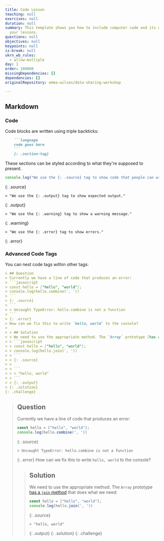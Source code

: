 ```yaml
---
title: Code Lesson
teaching: null
exercises: null
duration: null
summary: This template shows you how to include computer code and its output in
  your lessons.
questions: null
objectives: null
keypoints: null
is-break: null
ukrn_wb_rules:
  - allow-multiple
day: 1
order: 100000
missingDependencies: []
dependencies: []
originalRepository: emma-wilson/data-sharing-workshop

---
```

## Markdown

### Code

Code blocks are written using triple backticks:
```markdown
    ```language
    code goes here
    ```
    {: .section-tag}
```

These sections can be styled according to what they're supposed to present.

```javascript
console.log("We use the {: .source} tag to show code that people can write.")
```
{: .source}

```
> "We use the {: .output} tag to show expected output."
```
{: .output}

```
> "We use the {: .warning} tag to show a warning message."
```
{: .warning}

```
> "We use the {: .error} tag to show errors."
```
{: .error}

### Advanced Code Tags

You can nest code tags within other tags:

```markdown
> ## Question
> Currently we have a line of code that produces an error:
> ```javascript
> const hello = ["hello", "world"];
> console.log(hello.combine(', '))
> ```
> {: .source}
> ```
> > Uncaught TypeError: hello.combine is not a function
> ```
> {: .error}
> How can we fix this to write `hello, world` to the console?
>
> > ## Solution
> > We need to use the appropriate method. The `Array` prototype [has a `join` method](https://developer.mozilla.org/en-US/docs/Web/JavaScript/Reference/Global_Objects/Array/join) that does what we need:
> > ```javascript
> > const hello = ["hello", "world"];
> > console.log(hello.join(', '))
> > ```
> > {: .source}
> >
> > ```
> > > "hello, world"
> > ```
> > {: .output}
> {: .solution}
{: .challenge}
```

> ## Question
> Currently we have a line of code that produces an error:
> ```javascript
> const hello = ["hello", "world"];
> console.log(hello.combine(', '))
> ```
> {: .source}
> ```
> > Uncaught TypeError: hello.combine is not a function
> ```
> {: .error}
> How can we fix this to write `hello, world` to the console?
>
> > ## Solution
> > We need to use the appropriate method. The `Array` prototype [has a `join` method](https://developer.mozilla.org/en-US/docs/Web/JavaScript/Reference/Global_Objects/Array/join) that does what we need:
> > ```javascript
> > const hello = ["hello", "world"];
> > console.log(hello.join(', '))
> > ```
> > {: .source}
> >
> > ```
> > > "hello, world"
> > ```
> > {: .output}
> {: .solution}
{: .challenge}
